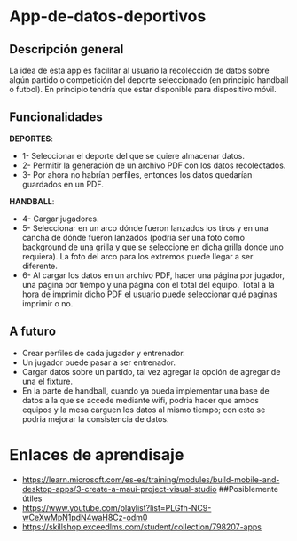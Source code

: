 # **App-de-datos-deportivos**

## Descripción general
La idea de esta app es facilitar al usuario la recolección de datos sobre algún partido o competición del deporte seleccionado (en principio handball o futbol).
En principio tendría que estar disponible para dispositivo móvil.

## Funcionalidades
**DEPORTES**:
- 1- Seleccionar el deporte del que se quiere almacenar datos.
- 2- Permitir la generación de un archivo PDF con los datos recolectados.
- 3- Por ahora no habrían perfiles, entonces los datos quedarían guardados en un PDF.

**HANDBALL**:
- 4- Cargar jugadores.
- 5- Seleccionar en un arco dónde fueron lanzados los tiros y en una cancha de dónde fueron lanzados (podría ser una foto como background de una grilla y que se seleccione en dicha grilla donde uno requiera). La foto del arco para los extremos puede llegar a ser diferente.
- 6- Al cargar los datos en un archivo PDF, hacer una página por jugador, una página por tiempo y una página con el total del equipo. Total a la hora de imprimir dicho PDF el usuario puede seleccionar qué paginas imprimir o no.


## A futuro
- Crear perfiles de cada jugador y entrenador.
- Un jugador puede pasar a ser entrenador.
- Cargar datos sobre un partido, tal vez agregar la opción de agregar de una el fixture.
- En la parte de handball, cuando ya pueda implementar una base de datos a la que se accede mediante wifi, podria hacer que ambos equipos y la mesa carguen los datos al mismo tiempo; con esto se podria mejorar la consistencia de datos.

# Enlaces de aprendisaje
- https://learn.microsoft.com/es-es/training/modules/build-mobile-and-desktop-apps/3-create-a-maui-project-visual-studio
##Posiblemente útiles
- https://www.youtube.com/playlist?list=PLGfh-NC9-wCeXwMpN1pdN4waH8Cz-odm0
- https://skillshop.exceedlms.com/student/collection/798207-apps
